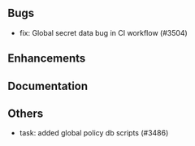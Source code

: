 ## Bugs
- fix: Global secret data bug in CI workflow (#3504)
## Enhancements
## Documentation
## Others
- task: added global policy db scripts (#3486)
